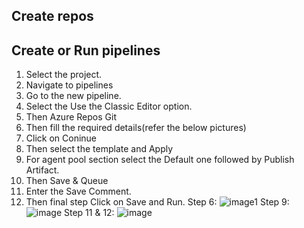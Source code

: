 ## Create repos
## Create or Run pipelines
1. Select the project.
2. Navigate to pipelines
3. Go to the new pipeline.
4. Select the Use the Classic Editor option.
5. Then Azure Repos Git
6. Then fill the required details(refer the below pictures)
7. Click on Coninue
8. Then select the template and Apply
9. For agent pool section select the Default one followed by Publish Artifact.
10. Then Save & Queue
11. Enter the Save Comment.
12. Then final step Click on Save and Run.
Step 6:
![image1](https://github.com/anveshmuppeda/azure/assets/115966808/02a853eb-edbd-4239-9791-e00a71622194)
Step 9:
![image](https://github.com/anveshmuppeda/azure/assets/115966808/db573987-bdb6-409f-8fbe-03731965959c)
Step 11 & 12:
![image](https://github.com/anveshmuppeda/azure/assets/115966808/9736efcb-432a-4811-bcfb-2c560aff373e)
